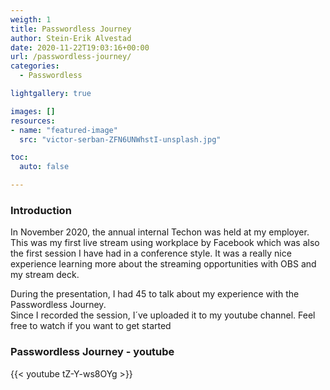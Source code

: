 ```yaml
---
weigth: 1
title: Passwordless Journey
author: Stein-Erik Alvestad
date: 2020-11-22T19:03:16+00:00
url: /passwordless-journey/
categories:
  - Passwordless

lightgallery: true

images: []
resources:
- name: "featured-image"
  src: "victor-serban-ZFN6UNWhstI-unsplash.jpg"

toc:
  auto: false

---
```

### Introduction

In November 2020, the annual internal Techon was held at my employer. This was my first live stream using workplace by Facebook which was also the first session I have had in a conference style. It was a really nice experience learning more about the streaming opportunities with OBS and my stream deck.  

  
During the presentation, I had 45 to talk about my experience with the Passwordless Journey.  
Since I recorded the session, I´ve uploaded it to my youtube channel. Feel free to watch if you want to get started 

### Passwordless Journey - youtube

{{< youtube tZ-Y-ws8OYg >}}
